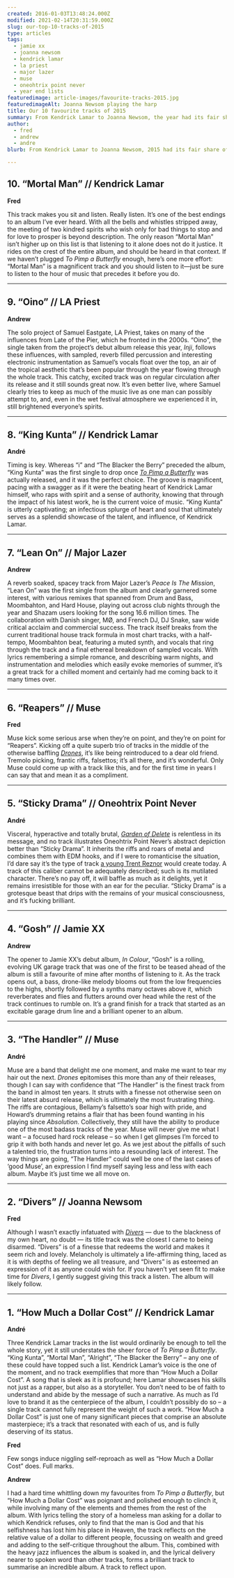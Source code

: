 ```yaml
---
created: 2016-01-03T13:48:24.000Z
modified: 2021-02-14T20:31:59.000Z
slug: our-top-10-tracks-of-2015
type: articles
tags:
  - jamie xx
  - joanna newsom
  - kendrick lamar
  - la priest
  - major lazer
  - muse
  - oneohtrix point never
  - year end lists
featuredimage: article-images/favourite-tracks-2015.jpg
featuredimageAlt: Joanna Newsom playing the harp
title: Our 10 favourite tracks of 2015
summary: From Kendrick Lamar to Joanna Newsom, the year had its fair share of beautiful tracks. Here is our pick of the bunch
author: 
  - fred
  - andrew
  - andre
blurb: From Kendrick Lamar to Joanna Newsom, 2015 had its fair share of beautiful tracks. Here are our picks of the year.

---
```


## 10\. “Mortal Man” // Kendrick Lamar

<youtube-video video-id="axwpgn3GRMs" desc="Kendrick Lamar: Mortal Man" />

**Fred**

This track makes you sit and listen. Really listen. It’s one of the best endings to an album I’ve ever heard. With all the bells and whistles stripped away, the meeting of two kindred spirits who wish only for bad things to stop and for love to prosper is beyond description. The only reason “Mortal Man” isn’t higher up on this list is that listening to it alone does not do it justice. It rides on the crest of the entire album, and should be heard in that context. If we haven’t plugged *To Pimp a Butterfly* enough, here’s one more effort: “Mortal Man” is a magnificent track and you should listen to it—just be sure to listen to the hour of music that precedes it before you do.

-----

## 9\. “Oino” // LA Priest

<youtube-video video-id="ZJPjSaOcVwg" desc="LA Priest: Oino" />

**Andrew**

The solo project of Samuel Eastgate, LA Priest, takes on many of the influences from Late of the Pier, which he fronted in the 2000s. “Oino”, the single taken from the project’s debut album release this year, *Inji*, follows these influences, with sampled, reverb filled percussion and interesting electronic instrumentation as Samuel’s vocals float over the top, an air of the tropical aesthetic that’s been popular through the year flowing through the whole track. This catchy, excited track was on regular circulation after its release and it still sounds great now. It’s even better live, where Samuel clearly tries to keep as much of the music live as one man can possibly attempt to, and, even in the wet festival atmosphere we experienced it in, still brightened everyone’s spirits.

-----

## 8\. “King Kunta” // Kendrick Lamar

<youtube-video video-id="hRK7PVJFbS8" desc="Kendrick Lamar: King Kunta" />

**André**

Timing is key. Whereas “i” and “The Blacker the Berry” preceded the album, “King Kunta” was the first single to drop once [*To Pimp a Butterfly*](/reviews/kendrick-lamar-to-pimp-a-butterfly/) was actually released, and it was the perfect choice. The groove is magnificent, pacing with a swagger as if it were the beating heart of Kendrick Lamar himself, who raps with spirit and a sense of authority, knowing that through the impact of his latest work, he is the current voice of music. “King Kunta” is utterly captivating; an infectious splurge of heart and soul that ultimately serves as a splendid showcase of the talent, and influence, of Kendrick Lamar.

-----

## 7\. “Lean On” // Major Lazer

<youtube-video video-id="YqeW9_5kURI" desc="Major Lazer: Lean On" />

**Andrew**

A reverb soaked, spacey track from Major Lazer’s *Peace Is The Mission*, “Lean On” was the first single from the album and clearly garnered some interest, with various remixes that spanned from Drum and Bass, Moombahton, and Hard House, playing out across club nights through the year and Shazam users looking for the song 16.6 million times. The collaboration with Danish singer, MØ, and French DJ, DJ Snake, saw wide critical acclaim and commercial success. The track itself breaks from the current traditional house track formula in most chart tracks, with a half-tempo, Moombahton beat, featuring a muted synth, and vocals that ring through the track and a final ethereal breakdown of sampled vocals. With lyrics remembering a simple romance, and describing warm nights, and instrumentation and melodies which easily evoke memories of summer, it’s a great track for a chilled moment and certainly had me coming back to it many times over.

-----

## 6\. “Reapers” // Muse

<youtube-video video-id="gcNEC9NaJuE" desc="Muse: Reapers" />

**Fred**

Muse kick some serious arse when they’re on point, and they’re on point for “Reapers”. Kicking off a quite superb trio of tracks in the middle of the otherwise baffling [*Drones*](/reviews/muse-drones/), it’s like being reintroduced to a dear old friend. Tremolo picking, frantic riffs, falsettos; it’s all there, and it’s wonderful. Only Muse could come up with a track like this, and for the first time in years I can say that and mean it as a compliment.

-----

## 5\. “Sticky Drama” // Oneohtrix Point Never

<youtube-video video-id="td-e4i2BL_Q" desc="Oneohtrix Point Never: Sticky Drama" />

**André**

Visceral, hyperactive and totally brutal, [*Garden of Delete*](/reviews/oneohtrix-point-never-garden-of-delete/) is relentless in its message, and no track illustrates Oneohtrix Point Never’s abstract depiction better than “Sticky Drama”. It inherits the riffs and roars of metal and combines them with EDM hooks, and if I were to romanticise the situation, I’d dare say it’s the type of track [a young Trent Reznor](/reviews/nine-inch-nails-pretty-hate-machine/) would create today. A track of this caliber cannot be adequately described; such is its mutilated character. There’s no pay off, it will baffle as much as it delights, yet it remains irresistible for those with an ear for the peculiar. “Sticky Drama” is a grotesque beast that drips with the remains of your musical consciousness, and it’s fucking brilliant.

-----

## 4\. “Gosh” // Jamie XX

<youtube-video video-id="hTGJfRPLe08" desc="Jamie XX: Gosh" />

**Andrew**

The opener to Jamie XX’s debut album, *In Colour*, “Gosh” is a rolling, evolving UK garage track that was one of the first to be teased ahead of the album is still a favourite of mine after months of listening to it. As the track opens out, a bass, drone-like melody blooms out from the low frequencies to the highs, shortly followed by a synths many octaves above it, which reverberates and flies and flutters around over head while the rest of the track continues to rumble on. It’s a grand finish for a track that started as an excitable garage drum line and a brilliant opener to an album.

-----

## 3\. “The Handler” // Muse

<youtube-video video-id="BF1DQr5dKW8" desc="Muse: The Handler" />

**André**

Muse are a band that delight me one moment, and make me want to tear my hair out the next. *Drones* epitomises this more than any of their releases, though I can say with confidence that “The Handler” is the finest track from the band in almost ten years. It struts with a finesse not otherwise seen on their latest absurd release, which is ultimately the most frustrating thing. The riffs are contagious, Bellamy’s falsetto’s soar high with pride, and Howard’s drumming retains a flair that has been found wanting in his playing since *Absolution*. Collectively, they still have the ability to produce one of the most badass tracks of the year. Muse will never give me what I want – a focused hard rock release – so when I get glimpses I’m forced to grip it with both hands and never let go. As we jest about the pitfalls of such a talented trio, the frustration turns into a resounding lack of interest. The way things are going, “The Handler” could well be one of the last cases of ‘good Muse’, an expression I find myself saying less and less with each album. Maybe it’s just time we all move on.

-----

## 2\. “Divers” // Joanna Newsom

<youtube-video video-id="48xlgXqQKLA" desc="Joanna Newsom: Divers" />

**Fred**

Although I wasn’t exactly infatuated with [*Divers*](/reviews/joanna-newsom-divers/) — due to the blackness of my own heart, no doubt — its title track was the closest I came to being disarmed. “Divers” is of a finesse that redeems the world and makes it seem rich and lovely. Melancholy is ultimately a life-affirming thing, laced as it is with depths of feeling we all treasure, and “Divers” is as esteemed an expression of it as anyone could wish for. If you haven’t yet seen fit to make time for *Divers*, I gently suggest giving this track a listen. The album will likely follow.

-----

## 1\. “How Much a Dollar Cost” // Kendrick Lamar

<youtube-video video-id="y8kEiL81_R4" desc="Kendrick Lamar: How Much a Dollar Cost" />

**André**

Three Kendrick Lamar tracks in the list would ordinarily be enough to tell the whole story, yet it still understates the sheer force of *To Pimp a Butterfly*. “King Kunta”, “Mortal Man”, “Alright”, “The Blacker the Berry” – any one of these could have topped such a list. Kendrick Lamar’s voice is the one of the moment, and no track exemplifies that more than “How Much a Dollar Cost”. A song that is sleek as it is profound; here Lamar showcases his skills not just as a rapper, but also as a storyteller. You don’t need to be of faith to understand and abide by the message of such a narrative. As much as I’d love to brand it as the centerpiece of the album, I couldn’t possibly do so – a single track cannot fully represent the weight of such a work. “How Much a Dollar Cost” is just one of many significant pieces that comprise an absolute masterpiece; it’s a track that resonated with each of us, and is fully deserving of its status.

**Fred**

Few songs induce niggling self-reproach as well as “How Much a Dollar Cost” does. Full marks.

**Andrew**

I had a hard time whittling down my favourites from *To Pimp a Butterfly*, but “How Much a Dollar Cost” was poignant and polished enough to clinch it, while involving many of the elements and themes from the rest of the album. With lyrics telling the story of a homeless man asking for a dollar to which Kendrick refuses, only to find that the man is God and that his selfishness has lost him his place in Heaven, the track reflects on the relative value of a dollar to different people, focussing on wealth and greed and adding to the self-critique throughout the album. This, combined with the heavy jazz influences the album is soaked in, and the lyrical delivery nearer to spoken word than other tracks, forms a brilliant track to summarise an incredible album. A track to reflect upon.